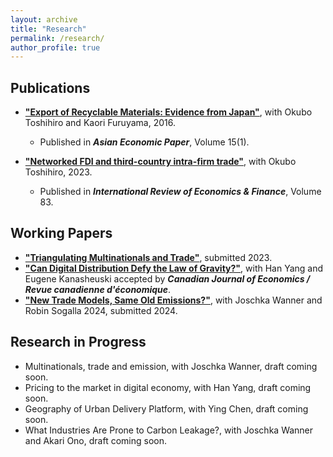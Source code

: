 ```yaml
---
layout: archive
title: "Research"
permalink: /research/
author_profile: true
---
```


## Publications

* [**"Export of Recyclable Materials: Evidence from Japan"**](https://doi.org/10.1162/ASEP_a_00414), with Okubo Toshihiro and Kaori Furuyama, 2016.
  * Published in ***Asian Economic Paper***, Volume 15(1). 

* [**"Networked FDI and third-country intra-firm trade"**](https://doi.org/10.1016/j.iref.2022.10.003), with Okubo Toshihiro, 2023.
  * Published in ***International Review of Economics & Finance***, Volume 83. 

## Working Papers

* [**"Triangulating Multinationals and Trade"**](http://yutawatabe.github.io/files/triangulation2023.pdf), submitted 2023.
* [**"Can Digital Distribution Defy the Law of Gravity?"**](http://yutawatabe.github.io/files/Gravity_in_Steam2023.pdf), with Han Yang and Eugene Kanasheuski accepted by ***Canadian Journal of Economics / Revue canadienne d'économique***.
* [**"New Trade Models, Same Old Emissions?"**](http://yutawatabe.github.io/files/NTSOE.pdf), with Joschka Wanner and Robin Sogalla 2024, submitted 2024.
## Research in Progress

* Multinationals, trade and emission, with Joschka Wanner, draft coming soon.
* Pricing to the market in digital economy, with Han Yang, draft coming soon.
* Geography of Urban Delivery Platform, with Ying Chen, draft coming soon.
* What Industries Are Prone to Carbon Leakage?, with Joschka Wanner and Akari Ono, draft coming soon.
